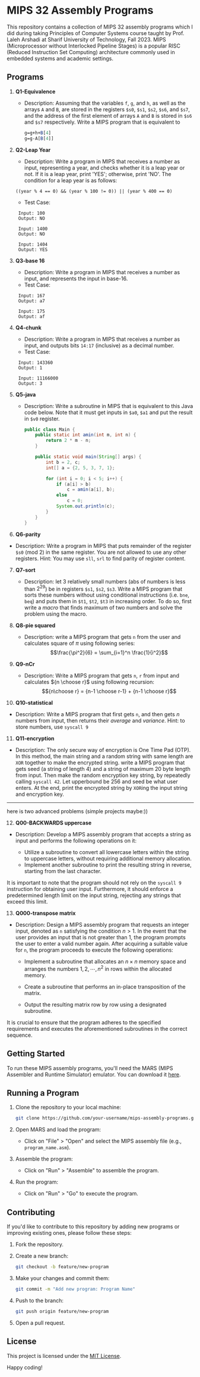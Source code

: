 # MIPS 32 Assembly Programs

This repository contains a collection of MIPS 32 assembly programs which I did during taking Principles of Computer Systems course taught by Prof. Laleh Arshadi at Sharif University of Technology, Fall 2023. MIPS (Microprocessor without Interlocked Pipeline Stages) is a popular RISC (Reduced Instruction Set Computing) architecture commonly used in embedded systems and academic settings.


## Programs

1. **Q1-Equivalence**
   - Description: Assuming that the variables `f`, `g`, and `h`, as well as the arrays `A` and `B`, are stored in the registers `$s0`, `$s1`, `$s2`, `$s6`, and `$s7`, and the address of the first element of arrays `A` and `B` is stored in `$s6` and `$s7` respectively. Write a MIPS program that is equivalent to
        ```MIPS 32
        g=g+h+B[4]
        g=g-A[B[4]]
        ```

2. **Q2-Leap Year**
   - Description: Write a program in MIPS that receives a number as input, representing a year, and checks whether it is a leap year or not. If it is a leap year, print 'YES'; otherwise, print 'NO'. The condition for a leap year is as follows:
   ```
   ((year % 4 == 0) && (year % 100 != 0)) || (year % 400 == 0)
   ```
   - Test Case: 
   ```
    Input: 100
    Output: NO
    
    Input: 1400
    Output: NO
    
    Input: 1404
    Output: YES
   ```
3. **Q3-base 16**
   - Description: Write a program in MIPS that receives a number as input, and represents the input in base-16.
   - Test Case: 
   ```
    Input: 167
    Output: a7
    
    Input: 175
    Output: af
   ```

4. **Q4-chunk**
   - Description: Write a program in MIPS that receives a number as input, and outputs bits `14:17` (inclusive) as a decimal number.
   - Test Case: 
   ```
    Input: 143360
    Output: 1
    
    Input: 11166000
    Output: 3
   ```

5. **Q5-java**
   - Description: Write a subroutine in MIPS that is equivalent to this Java code below. Note that it must get inputs in `$a0`, `$a1` and put the result in `$v0` register.
        ```java
        public class Main {
            public static int amin(int m, int n) {
                return 2 * m - n;
            }
        
            public static void main(String[] args) {
                int b = 2, c;
                int[] a = {2, 5, 3, 7, 1};
        
                for (int i = 0; i < 5; i++) {
                    if (a[i] > b)
                        c = amin(a[i], b);
                    else
                        c = 0;
                    System.out.println(c);
                }
            }
        }
        ```
 
 6. **Q6-parity**
   - Description: Write a program in MIPS that puts remainder of the register `$s0` (mod 2) in the same register. You are not allowed to use any other registers.
   Hint: You may use `sll`, `srl` to find parity of register content.

7. **Q7-sort**
   - Description: let 3 relatively small numbers (abs of numbers is less than $2^{29}$) be in registers `$s1`, `$s2`, `$s3`. Write a MIPS program that sorts these numbers without using conditional instructions (i.e. `bne`, `beq`) and puts them in `$t1`, `$t2`, `$t3` in increasing order. To do so, first write a _macro_ that finds maximum of two numbers and solve the problem using the macro.
  
8. **Q8-pie squared**
   - Description: write a MIPS program that gets `n` from the user and calculates square of $\pi$ using following series:
     $$\frac{\pi^2}{6} = \sum_{i=1}^n \frac{1}{i^2}$$

9. **Q9-nCr**
   - Description: Write a MIPS program that gets `n`, `r` from input and calculates ${n \choose r}$ using following recursion:
$${n\choose r} = {n-1 \choose r-1} + {n-1 \choose r}$$

10. **Q10-statistical**
   - Description: Write a MIPS program that first gets `n`, and then gets *n* numbers from input, then returns their _average_ and _variance_.
     Hint: to store numbers, use `syscall 9`

11. **Q11-encryption**
   - Description: The only secure way of encryption is One Time Pad (OTP). In this method, the main string and a random string with same length are `XOR` together to make the encrypted string.
write a MIPS program that gets seed (a string of length 4) and a string of maximum 20 byte length from input. Then make the random encryption key string, by repeatedly calling `syscall 42`. Let upperbound be 256 and seed be what user enters. At the end, print the encrypted string by `XOR`ing the input string and encryption key.
---
here is two advanced problems (simple projects maybe:))

12. **Q00-BACKWARDS uppercase**
   - Description: Develop a MIPS assembly program that accepts a string as input and performs the following operations on it:

      - Utilize a subroutine to convert all lowercase letters within the string to uppercase letters, without requiring additional memory allocation.
      - Implement another subroutine to print the resulting string in reverse, starting from the last character.
        
   It is important to note that the program should not rely on the `syscall 9` instruction for obtaining user input. Furthermore, it should enforce a predetermined length limit on the input string, rejecting any strings that exceed this limit.

13. **Q000-transpose matrix**
   - Description: Design a MIPS assembly program that requests an integer input, denoted as `n` satisfying the condition $n > 1$. In the event that the user provides an input that is not greater than $1$, the program prompts the user to enter a valid number again. After acquiring a suitable value for `n`, the program proceeds to execute the following operations:

      - Implement a subroutine that allocates an $n \times n$ memory space and arranges the numbers $1,2, \cdots ,n^2$ in rows within the allocated memory.

      - Create a subroutine that performs an in-place transposition of the matrix.

      - Output the resulting matrix row by row using a designated subroutine.

   It is crucial to ensure that the program adheres to the specified requirements and executes the aforementioned subroutines in the correct sequence.


## Getting Started

To run these MIPS assembly programs, you'll need the MARS (MIPS Assembler and Runtime Simulator) emulator. You can download it [here](http://courses.missouristate.edu/KenVollmar/MARS/).

## Running a Program

1. Clone the repository to your local machine:

    ```bash
    git clone https://github.com/your-username/mips-assembly-programs.git
    ```

2. Open MARS and load the program:

    - Click on "File" > "Open" and select the MIPS assembly file (e.g., `program_name.asm`).

3. Assemble the program:

    - Click on "Run" > "Assemble" to assemble the program.

4. Run the program:

    - Click on "Run" > "Go" to execute the program.

## Contributing

If you'd like to contribute to this repository by adding new programs or improving existing ones, please follow these steps:

1. Fork the repository.
2. Create a new branch:

    ```bash
    git checkout -b feature/new-program
    ```

3. Make your changes and commit them:

    ```bash
    git commit -m "Add new program: Program Name"
    ```

4. Push to the branch:

    ```bash
    git push origin feature/new-program
    ```

5. Open a pull request.

## License

This project is licensed under the [MIT License](LICENSE).

Happy coding!
